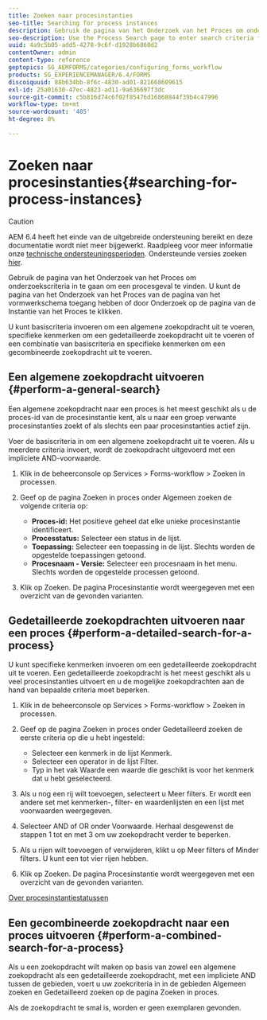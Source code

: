 ```yaml
---
title: Zoeken naar procesinstanties
seo-title: Searching for process instances
description: Gebruik de pagina van het Onderzoek van het Proces om onderzoekscriteria in te gaan om een procesgeval te vinden.
seo-description: Use the Process Search page to enter search criteria for finding a process instance.
uuid: 4a9c5b05-add5-4278-9c6f-d1928b6860d2
contentOwner: admin
content-type: reference
geptopics: SG_AEMFORMS/categories/configuring_forms_workflow
products: SG_EXPERIENCEMANAGER/6.4/FORMS
discoiquuid: 88b634bb-8f6c-4830-ad01-821668609615
exl-id: 25a01630-47ec-4823-ad11-9a636697f3dc
source-git-commit: c5b816d74c6f02f85476d16868844f39b4c47996
workflow-type: tm+mt
source-wordcount: '485'
ht-degree: 0%

---
```


# Zoeken naar procesinstanties{#searching-for-process-instances}

>[!CAUTION]
>
>AEM 6.4 heeft het einde van de uitgebreide ondersteuning bereikt en deze documentatie wordt niet meer bijgewerkt. Raadpleeg voor meer informatie onze [technische ondersteuningsperioden](https://helpx.adobe.com/support/programs/eol-matrix.html). Ondersteunde versies zoeken [hier](https://experienceleague.adobe.com/docs/).

Gebruik de pagina van het Onderzoek van het Proces om onderzoekscriteria in te gaan om een procesgeval te vinden. U kunt de pagina van het Onderzoek van het Proces van de pagina van het vormwerkschema toegang hebben of door Onderzoek op de pagina van de Instantie van het Proces te klikken.

U kunt basiscriteria invoeren om een algemene zoekopdracht uit te voeren, specifieke kenmerken om een gedetailleerde zoekopdracht uit te voeren of een combinatie van basiscriteria en specifieke kenmerken om een gecombineerde zoekopdracht uit te voeren.

## Een algemene zoekopdracht uitvoeren {#perform-a-general-search}

Een algemene zoekopdracht naar een proces is het meest geschikt als u de proces-id van de procesinstantie kent, als u naar een groep verwante procesinstanties zoekt of als slechts een paar procesinstanties actief zijn.

Voer de basiscriteria in om een algemene zoekopdracht uit te voeren. Als u meerdere criteria invoert, wordt de zoekopdracht uitgevoerd met een impliciete AND-voorwaarde.

1. Klik in de beheerconsole op Services > Forms-workflow > Zoeken in processen.
1. Geef op de pagina Zoeken in proces onder Algemeen zoeken de volgende criteria op:

   * **Proces-id:** Het positieve geheel dat elke unieke procesinstantie identificeert.
   * **Processtatus:** Selecteer een status in de lijst.
   * **Toepassing:** Selecteer een toepassing in de lijst. Slechts worden de opgestelde toepassingen getoond.
   * **Procesnaam - Versie:** Selecteer een procesnaam in het menu. Slechts worden de opgestelde processen getoond.

1. Klik op Zoeken. De pagina Procesinstantie wordt weergegeven met een overzicht van de gevonden varianten.

## Gedetailleerde zoekopdrachten uitvoeren naar een proces {#perform-a-detailed-search-for-a-process}

U kunt specifieke kenmerken invoeren om een gedetailleerde zoekopdracht uit te voeren. Een gedetailleerde zoekopdracht is het meest geschikt als u veel procesinstanties uitvoert en u de mogelijke zoekopdrachten aan de hand van bepaalde criteria moet beperken.

1. Klik in de beheerconsole op Services > Forms-workflow > Zoeken in processen.
1. Geef op de pagina Zoeken in proces onder Gedetailleerd zoeken de eerste criteria op die u hebt ingesteld:

   * Selecteer een kenmerk in de lijst Kenmerk.
   * Selecteer een operator in de lijst Filter.
   * Typ in het vak Waarde een waarde die geschikt is voor het kenmerk dat u hebt geselecteerd.

1. Als u nog een rij wilt toevoegen, selecteert u Meer filters. Er wordt een andere set met kenmerken-, filter- en waardenlijsten en een lijst met voorwaarden weergegeven.
1. Selecteer AND of OR onder Voorwaarde. Herhaal desgewenst de stappen 1 tot en met 3 om uw zoekopdracht verder te beperken.
1. Als u rijen wilt toevoegen of verwijderen, klikt u op Meer filters of Minder filters. U kunt een tot vier rijen hebben.
1. Klik op Zoeken. De pagina Procesinstantie wordt weergegeven met een overzicht van de gevonden varianten.

[Over procesinstantiestatussen](/help/forms/using/admin-help/processes.md#about-process-instance-statuses)

## Een gecombineerde zoekopdracht naar een proces uitvoeren {#perform-a-combined-search-for-a-process}

Als u een zoekopdracht wilt maken op basis van zowel een algemene zoekopdracht als een gedetailleerde zoekopdracht, met een impliciete AND tussen de gebieden, voert u uw zoekcriteria in in de gebieden Algemeen zoeken en Gedetailleerd zoeken op de pagina Zoeken in proces.

Als de zoekopdracht te smal is, worden er geen exemplaren gevonden.
